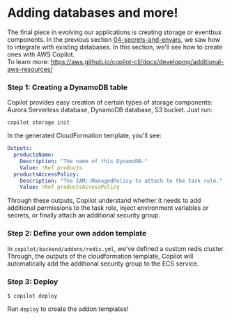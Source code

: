 # Adding databases and more!

The final piece in evolving our applications is creating storage or eventbus components.
In the previous section [04-secrets-and-envars](https://github.com/efekarakus/day2-with-copilot/tree/04-secrets-and-envvars), we saw how to integrate with existing databases. In this section, we'll see how to create ones with AWS Copilot.  
To learn more: https://aws.github.io/copilot-cli/docs/developing/additional-aws-resources/

### Step 1: Creating a DynamoDB table
Copilot provides easy creation of certain types of storage components: Aurora Serverless database, DynamoDB database, S3 bucket. Just run:
```
copilot storage init
```
In the generated CloudFormation template, you'll see:
```yaml
Outputs:
  productsName:
    Description: "The name of this DynamoDB."
    Value: !Ref products
  productsAccessPolicy:
    Description: "The IAM::ManagedPolicy to attach to the task role."
    Value: !Ref productsAccessPolicy
```

Through these outputs, Copilot understand whether it needs to add additional permissions to the task role, inject environment variables or secrets, or finally attach an additional security group.

### Step 2: Define your own addon template
In `copilot/backend/addons/redis.yml`, we've defined a custom redis cluster. Through, the outputs of the cloudformation template, Copilot will automatically add the additional security group to the ECS service.

### Step 3: Deploy
```
$ copilot deploy
```
Run `deploy` to create the addon templates!